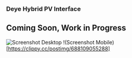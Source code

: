 ### Deye Hybrid PV Interface

## Coming Soon, Work in Progress

![Screenshot Desktop](https://clippy.cc/postimg/438531128064)
!(Screenshot Mobile)[https://clippy.cc/postimg/688109055288]
